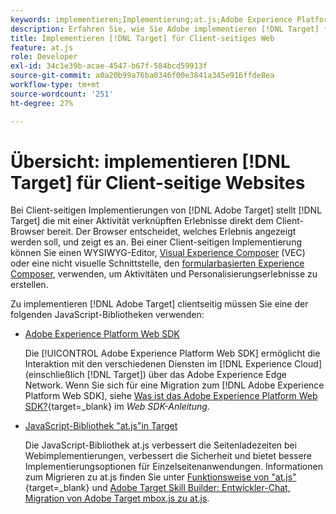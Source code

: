 ```yaml
---
keywords: implementieren;Implementierung;at.js;Adobe Experience Platform Web SDK;aep Web SDK
description: Erfahren Sie, wie Sie Adobe implementieren [!DNL Target] für Client-seitige Websites mit dem Adobe Experience Platform Web SDK (AEP Web SDK) oder dem [!DNL Target] at.js-JavaScript-Bibliothek.
title: Implementieren [!DNL Target] für Client-seitiges Web
feature: at.js
role: Developer
exl-id: 34c1e39b-acae-4547-b67f-584bcd59913f
source-git-commit: a0a20b99a76ba0346f00e3841a345e916ffde8ea
workflow-type: tm+mt
source-wordcount: '251'
ht-degree: 27%

---
```


# Übersicht: implementieren [!DNL Target] für Client-seitige Websites

Bei Client-seitigen Implementierungen von [!DNL Adobe Target] stellt [!DNL Target] die mit einer Aktivität verknüpften Erlebnisse direkt dem Client-Browser bereit. Der Browser entscheidet, welches Erlebnis angezeigt werden soll, und zeigt es an. Bei einer Client-seitigen Implementierung können Sie einen WYSIWYG-Editor, [Visual Experience Composer](/help/main/c-experiences/c-visual-experience-composer/visual-experience-composer.md) (VEC) oder eine nicht visuelle Schnittstelle, den [formularbasierten Experience Composer](/help/main/c-experiences/form-experience-composer.md), verwenden, um Aktivitäten und Personalisierungserlebnisse zu erstellen.

Zu implementieren [!DNL Adobe Target] clientseitig müssen Sie eine der folgenden JavaScript-Bibliotheken verwenden:

* [Adobe Experience Platform Web SDK](https://developer.adobe.com/target/implement/client-side/aep-web-sdk/)

   Die [!UICONTROL Adobe Experience Platform Web SDK] ermöglicht die Interaktion mit den verschiedenen Diensten im [!DNL Experience Cloud] (einschließlich [!DNL Target]) über das Adobe Experience Edge Network. Wenn Sie sich für eine Migration zum [!DNL Adobe Experience Platform Web SDK], siehe [Was ist das Adobe Experience Platform Web SDK?](https://developer.adobe.com/target/implement/client-side/aep-web-sdk/){target=_blank} im *Web SDK-Anleitung*.

* [JavaScript-Bibliothek &quot;at.js&quot;in Target](https://developer.adobe.com/target/implement/client-side/atjs/how-atjs-works/how-atjs-works/)

   Die JavaScript-Bibliothek at.js verbessert die Seitenladezeiten bei Webimplementierungen, verbessert die Sicherheit und bietet bessere Implementierungsoptionen für Einzelseitenanwendungen. Informationen zum Migrieren zu at.js finden Sie unter [Funktionsweise von &quot;at.js&quot;](https://developer.adobe.com/target/implement/client-side/atjs/how-atjs-works/how-atjs-works/){target=_blank} und [Adobe Target Skill Builder: Entwickler-Chat, Migration von Adobe Target mbox.js zu at.js](https://seminars.adobeconnect.com/ptdo6mfo6qn6/?proto=true).



